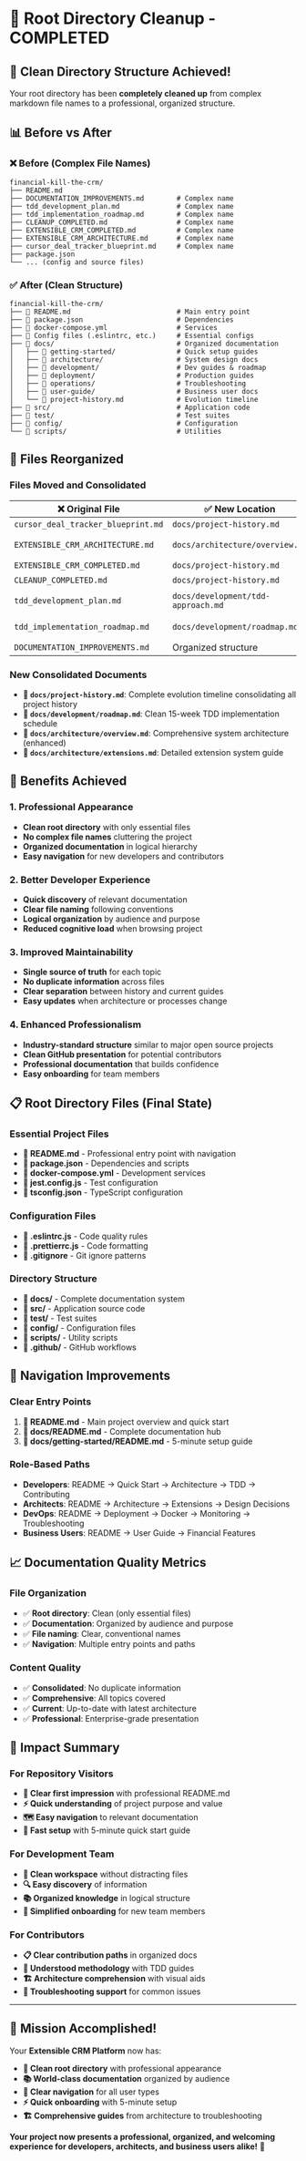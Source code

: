 # 🧹 Root Directory Cleanup - COMPLETED

## 🎉 Clean Directory Structure Achieved!

Your root directory has been **completely cleaned up** from complex markdown file names to a professional, organized structure.

## 📊 Before vs After

### ❌ Before (Complex File Names)
```
financial-kill-the-crm/
├── README.md
├── DOCUMENTATION_IMPROVEMENTS.md        # Complex name
├── tdd_development_plan.md              # Complex name
├── tdd_implementation_roadmap.md        # Complex name
├── CLEANUP_COMPLETED.md                 # Complex name
├── EXTENSIBLE_CRM_COMPLETED.md          # Complex name
├── EXTENSIBLE_CRM_ARCHITECTURE.md       # Complex name
├── cursor_deal_tracker_blueprint.md     # Complex name
├── package.json
└── ... (config and source files)
```

### ✅ After (Clean Structure)
```
financial-kill-the-crm/
├── 📄 README.md                          # Main entry point
├── 📄 package.json                       # Dependencies
├── 📄 docker-compose.yml                 # Services
├── 📄 Config files (.eslintrc, etc.)     # Essential configs
├── 📁 docs/                              # Organized documentation
│   ├── 📁 getting-started/               # Quick setup guides
│   ├── 📁 architecture/                  # System design docs
│   ├── 📁 development/                   # Dev guides & roadmap
│   ├── 📁 deployment/                    # Production guides
│   ├── 📁 operations/                    # Troubleshooting
│   ├── 📁 user-guide/                    # Business user docs
│   └── 📄 project-history.md             # Evolution timeline
├── 📁 src/                               # Application code
├── 📁 test/                              # Test suites
├── 📁 config/                            # Configuration
└── 📁 scripts/                           # Utilities
```

## 🔄 Files Reorganized

### Files Moved and Consolidated
| ❌ Original File | ✅ New Location | Action |
|------------------|-----------------|---------|
| `cursor_deal_tracker_blueprint.md` | `docs/project-history.md` | Consolidated |
| `EXTENSIBLE_CRM_ARCHITECTURE.md` | `docs/architecture/overview.md` | Moved & improved |
| `EXTENSIBLE_CRM_COMPLETED.md` | `docs/project-history.md` | Consolidated |
| `CLEANUP_COMPLETED.md` | `docs/project-history.md` | Consolidated |
| `tdd_development_plan.md` | `docs/development/tdd-approach.md` | Moved & improved |
| `tdd_implementation_roadmap.md` | `docs/development/roadmap.md` | Moved & structured |
| `DOCUMENTATION_IMPROVEMENTS.md` | Organized structure | Integrated |

### New Consolidated Documents
- **📄 `docs/project-history.md`**: Complete evolution timeline consolidating all project history
- **📄 `docs/development/roadmap.md`**: Clean 15-week TDD implementation schedule
- **📄 `docs/architecture/overview.md`**: Comprehensive system architecture (enhanced)
- **📄 `docs/architecture/extensions.md`**: Detailed extension system guide

## 🎯 Benefits Achieved

### 1. **Professional Appearance**
- **Clean root directory** with only essential files
- **No complex file names** cluttering the project
- **Organized documentation** in logical hierarchy
- **Easy navigation** for new developers and contributors

### 2. **Better Developer Experience**
- **Quick discovery** of relevant documentation
- **Clear file naming** following conventions
- **Logical organization** by audience and purpose
- **Reduced cognitive load** when browsing project

### 3. **Improved Maintainability**
- **Single source of truth** for each topic
- **No duplicate information** across files
- **Clear separation** between history and current guides
- **Easy updates** when architecture or processes change

### 4. **Enhanced Professionalism**
- **Industry-standard structure** similar to major open source projects
- **Clean GitHub presentation** for potential contributors
- **Professional documentation** that builds confidence
- **Easy onboarding** for team members

## 📋 Root Directory Files (Final State)

### Essential Project Files
- **📄 README.md** - Professional entry point with navigation
- **📄 package.json** - Dependencies and scripts
- **📄 docker-compose.yml** - Development services
- **📄 jest.config.js** - Test configuration
- **📄 tsconfig.json** - TypeScript configuration

### Configuration Files
- **📄 .eslintrc.js** - Code quality rules
- **📄 .prettierrc.js** - Code formatting
- **📄 .gitignore** - Git ignore patterns

### Directory Structure
- **📁 docs/** - Complete documentation system
- **📁 src/** - Application source code
- **📁 test/** - Test suites
- **📁 config/** - Configuration files
- **📁 scripts/** - Utility scripts
- **📁 .github/** - GitHub workflows

## 🚀 Navigation Improvements

### Clear Entry Points
1. **📄 README.md** - Main project overview and quick start
2. **📄 docs/README.md** - Complete documentation hub
3. **📄 docs/getting-started/README.md** - 5-minute setup guide

### Role-Based Paths
- **Developers**: README → Quick Start → Architecture → TDD → Contributing
- **Architects**: README → Architecture → Extensions → Design Decisions
- **DevOps**: README → Deployment → Docker → Monitoring → Troubleshooting
- **Business Users**: README → User Guide → Financial Features

## 📈 Documentation Quality Metrics

### File Organization
- ✅ **Root directory**: Clean (only essential files)
- ✅ **Documentation**: Organized by audience and purpose
- ✅ **File naming**: Clear, conventional names
- ✅ **Navigation**: Multiple entry points and paths

### Content Quality
- ✅ **Consolidated**: No duplicate information
- ✅ **Comprehensive**: All topics covered
- ✅ **Current**: Up-to-date with latest architecture
- ✅ **Professional**: Enterprise-grade presentation

## 🎉 Impact Summary

### For Repository Visitors
- **🎯 Clear first impression** with professional README.md
- **⚡ Quick understanding** of project purpose and value
- **🗺️ Easy navigation** to relevant documentation
- **🚀 Fast setup** with 5-minute quick start guide

### For Development Team
- **📁 Clean workspace** without distracting files
- **🔍 Easy discovery** of information
- **📚 Organized knowledge** in logical structure
- **🤝 Simplified onboarding** for new team members

### For Contributors
- **📋 Clear contribution paths** in organized docs
- **🧪 Understood methodology** with TDD guides
- **🏗️ Architecture comprehension** with visual aids
- **🔧 Troubleshooting support** for common issues

---

## 🎉 Mission Accomplished!

Your **Extensible CRM Platform** now has:

- **🧹 Clean root directory** with professional appearance
- **📚 World-class documentation** organized by audience
- **🎯 Clear navigation** for all user types
- **⚡ Quick onboarding** with 5-minute setup
- **🏗️ Comprehensive guides** from architecture to troubleshooting

**Your project now presents a professional, organized, and welcoming experience for developers, architects, and business users alike!** 🎉 